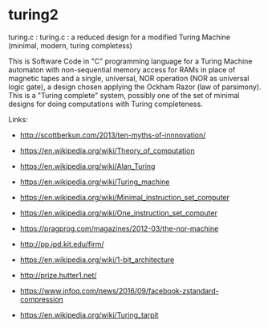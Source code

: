 # turing2
turing.c : turing.c : a reduced design for a modified Turing Machine (minimal, modern, turing completess)

This is Software Code in "C" programming language for a Turing Machine
automaton with non-sequential memory access for RAMs in place 
of magnetic tapes and a single, universal, NOR operation 
(NOR as universal logic gate), a design chosen applying the Ockham Razor 
(law of parsimony). This is a "Turing complete" system, possibly 
one of the set of minimal designs for doing computations
with Turing completeness.

Links:
* http://scottberkun.com/2013/ten-myths-of-innnovation/

* https://en.wikipedia.org/wiki/Theory_of_computation
* https://en.wikipedia.org/wiki/Alan_Turing
* https://en.wikipedia.org/wiki/Turing_machine
 
* https://en.wikipedia.org/wiki/Minimal_instruction_set_computer
* https://en.wikipedia.org/wiki/One_instruction_set_computer
 
* https://pragprog.com/magazines/2012-03/the-nor-machine
* http://pp.ipd.kit.edu/firm/
* https://en.wikipedia.org/wiki/1-bit_architecture
 
* http://prize.hutter1.net/
* https://www.infoq.com/news/2016/09/facebook-zstandard-compression
 
* https://en.wikipedia.org/wiki/Turing_tarpit
